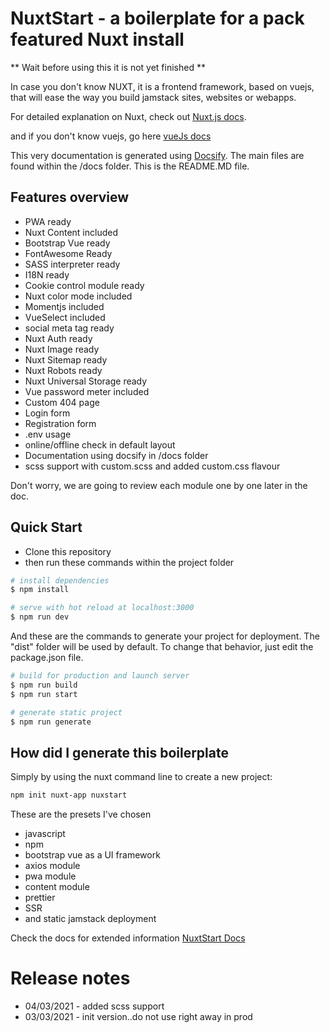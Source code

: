 # NuxtStart - a boilerplate for a pack featured Nuxt install

** Wait before using this it is not yet finished **

In case you don't know NUXT, it is a frontend framework, based on vuejs, that will ease the way you build jamstack sites, websites or webapps.

For detailed explanation on Nuxt, check out [Nuxt.js docs](https://nuxtjs.org).

and if you don't know vuejs, go here [vueJs docs](https://vuejs.org)

This very documentation is generated using [Docsify](https://docsify.js.org/). The main files are found within the /docs folder. This is the README.MD file.

## Features overview

- PWA ready
- Nuxt Content included
- Bootstrap Vue ready
- FontAwesome Ready
- SASS interpreter ready
- I18N ready
- Cookie control module ready
- Nuxt color mode included
- Momentjs included
- VueSelect included
- social meta tag ready
- Nuxt Auth ready
- Nuxt Image ready
- Nuxt Sitemap ready
- Nuxt Robots ready
- Nuxt Universal Storage ready
- Vue password meter included
- Custom 404 page
- Login form
- Registration form
- .env usage
- online/offline check in default layout
- Documentation using docsify in /docs folder
- scss support with custom.scss and added custom.css flavour

Don't worry, we are going to review each module one by one later in the doc.

## Quick Start

- Clone this repository
- then run these commands within the project folder

```bash
# install dependencies
$ npm install

# serve with hot reload at localhost:3000
$ npm run dev
```

And these are the commands to generate your project for deployment. The "dist" folder will be used by default. To change that behavior, just edit the package.json file.

```bash
# build for production and launch server
$ npm run build
$ npm run start

# generate static project
$ npm run generate
```

## How did I generate this boilerplate

Simply by using the nuxt command line to create a new project:

```bash
npm init nuxt-app nuxstart
```

These are the presets I've chosen

- javascript
- npm
- bootstrap vue as a UI framework
- axios module
- pwa module
- content module
- prettier
- SSR
- and static jamstack deployment

Check the docs for extended information [NuxtStart Docs](https://xavsio4.github.io/nuxtstart/#/)

# Release notes

- 04/03/2021 - added scss support
- 03/03/2021 - init version..do not use right away in prod
